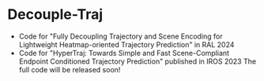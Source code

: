 # Decouple-Traj
* Code for "Fully Decoupling Trajectory and Scene Encoding for Lightweight Heatmap-oriented Trajectory Prediction" in RAL 2024
* Code for "HyperTraj: Towards Simple and Fast Scene-Compliant Endpoint Conditioned Trajectory Prediction" published in IROS 2023
The full code will be released soon!
